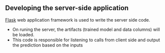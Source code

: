 ## Developing the server-side application

[Flask](https://flask.palletsprojects.com/en/1.1.x/) web application framework is used to write the server side code.

- On runing the server, the artifacts (trained model and data columns) will be loaded.
- This code is responsible for listening to calls from client side and output the prediction based on the inputs
